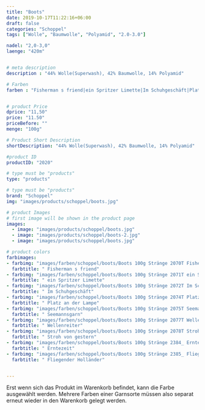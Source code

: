 ```yaml
---
title: "Boots"
date: 2019-10-17T11:22:16+06:00
draft: false
categories: "Schoppel"
tags: ["Wolle", "Baumwolle", "Polyamid", "2.0-3.0"]

nadel: "2,0-3,0" 
laenge: "420m"	


# meta description
description : "44% Wolle(Superwash), 42% Baumwolle, 14% Polyamid"

# Farben
farben : "Fisherman s friend|ein Spritzer Limette|Im Schuhgeschäft|Platz an der Lampe|Seemannsgarn|Wellenreiter|Stroh von gestern|Erntezeit|Fliegender Holländer"


# product Price
dprice: "11,50"
price: "11.50"
priceBefore: ""
menge: "100g"

# Product Short Description
shortDescription: "44% Wolle(Superwash), 42% Baumwolle, 14% Polyamid"

#product ID
productID: "2020"

# type must be "products"
type: "products"

# type must be "products"
brand: "Schoppel"
img: "images/products/schoppel/boots.jpg"   

# product Images
# first image will be shown in the product page
images:
  - image: "images/products/schoppel/boots.jpg"
  - image: "images/products/schoppel/boots-2.jpg"
  - image: "images/products/schoppel/boots.jpg"

# product colors
farbimages:
- farbimg: "images/farben/schoppel/boots/Boots 100g Stränge 2070T Fisherman s friend.jpg"	
  farbtitle: " Fisherman s friend"
- farbimg: "images/farben/schoppel/boots/Boots 100g Stränge 2071T ein Spritzer Limette.jpg"	
  farbtitle: " ein Spritzer Limette"
- farbimg: "images/farben/schoppel/boots/Boots 100g Stränge 2072T Im Schuhgeschäft.jpg"	
  farbtitle: " Im Schuhgeschäft"
- farbimg: "images/farben/schoppel/boots/Boots 100g Stränge 2074T Platz an der Lampe.jpg"	
  farbtitle: " Platz an der Lampe"
- farbimg: "images/farben/schoppel/boots/Boots 100g Stränge 2075T Seemannsgarn.jpg"	
  farbtitle: " Seemannsgarn"
- farbimg: "images/farben/schoppel/boots/Boots 100g Stränge 2077T Wellenreiter.jpg"	
  farbtitle: " Wellenreiter"
- farbimg: "images/farben/schoppel/boots/Boots 100g Stränge 2078T Stroh von gestern.jpg"	
  farbtitle: " Stroh von gestern"
- farbimg: "images/farben/schoppel/boots/Boots 100g Stränge 2384_ Erntezeit.jpg"	
  farbtitle: " Erntezeit"
- farbimg: "images/farben/schoppel/boots/Boots 100g Stränge 2385_ Fliegender Holländer.jpg"	
  farbtitle: " Fliegender Holländer"


---
```


Erst wenn sich das Produkt im Warenkorb befindet, kann die Farbe ausgewählt werden.
Mehrere Farben einer Garnsorte müssen also separat erneut wieder in den Warenkorb gelegt werden.
